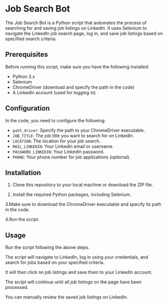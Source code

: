 # Job Search Bot

The Job Search Bot is a Python script that automates the process of searching for and saving job listings on LinkedIn. It uses Selenium to navigate the LinkedIn job search page, log in, and save job listings based on specified search criteria.

## Prerequisites

Before running this script, make sure you have the following installed:

- Python 3.x
- Selenium
- ChromeDriver (download and specify the path in the code)
- A LinkedIn account (used for logging in)

## Configuration

In the code, you need to configure the following:

- `path_driver`: Specify the path to your ChromeDriver executable.
- `JOB_TITLE`: The job title you want to search for on LinkedIn.
- `LOCATION`: The location for your job search.
- `MAIL_LINKEDIN`: Your LinkedIn email or username.
- `PASSWORD_LINKEDIN`: Your LinkedIn password.
- `PHONE`: Your phone number for job applications (optional).

## Installation

1. Clone this repository to your local machine or download the ZIP file.

2. Install the required Python packages, including Selenium.

3.Make sure to download the ChromeDriver executable and specify its path in the code.

4.Run the script.

## Usage

Run the script following the above steps.

The script will navigate to LinkedIn, log in using your credentials, and search for jobs based on your specified criteria.

It will then click on job listings and save them to your LinkedIn account.

The script will continue until all job listings on the page have been processed.

You can manually review the saved job listings on LinkedIn.